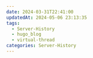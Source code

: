 ```yaml
---
date: 2024-03-31T22:41:00
updatedAt: 2024-05-06 23:13:35
tags:
  - Server-History
  - hugo_blog
  - virtual-thread
categories: Server-History
---
```

